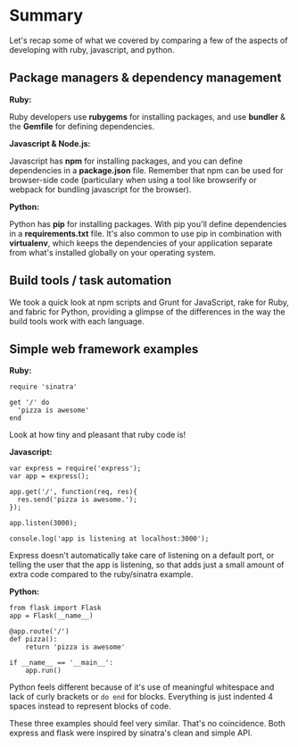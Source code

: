 # Summary

Let's recap some of what we covered by comparing a few of the aspects of developing with ruby, javascript, and python.

## Package managers & dependency management

**Ruby:**

Ruby developers use **rubygems** for installing packages, and use **bundler** & the **Gemfile** for defining dependencies.

**Javascript & Node.js:**

Javascript has **npm** for installing packages, and you can define dependencies in a **package.json** file. Remember that npm can be used for browser-side code (particulary when using a tool like browserify or webpack for bundling javascript for the browser).

**Python:**

Python has **pip** for installing packages. With pip you'll define dependencies in a **requirements.txt** file. It's also common to use pip in combination with **virtualenv**, which keeps the dependencies of your application separate from what's installed globally on your operating system.

## Build tools / task automation

We took a quick look at npm scripts and Grunt for JavaScript, rake for Ruby, and fabric for Python, providing a glimpse of the differences in the way the build tools work with each language.

## Simple web framework examples

**Ruby:**

~~~~~~~~
require 'sinatra'

get '/' do
  'pizza is awesome'
end
~~~~~~~~

Look at how tiny and pleasant that ruby code is!

**Javascript:**

~~~~~~~~
var express = require('express');
var app = express();

app.get('/', function(req, res){
  res.send('pizza is awesome.');
});

app.listen(3000);

console.log('app is listening at localhost:3000');
~~~~~~~~

Express doesn't automatically take care of listening on a default port, or telling the user that the app is listening, so that adds just a small amount of extra code compared to the ruby/sinatra example.

**Python:**

~~~~~~~~
from flask import Flask
app = Flask(__name__)

@app.route('/')
def pizza():
    return 'pizza is awesome'

if __name__ == '__main__':
    app.run()
~~~~~~~~

Python feels different because of it's use of meaningful whitespace and lack of curly brackets or `do end` for blocks. Everything is just indented 4 spaces instead to represent blocks of code.

These three examples should feel very similar. That's no coincidence. Both express and flask were inspired by sinatra's clean and simple API.
